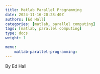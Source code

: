 ```yaml
---
title: Matlab Parallel Programming
date: 2024-11-16-20:28:40Z
authors: [Ed Hall]
categories: [matlab, parallel computing]
tags: [matlab, parallel computing]
type: docs 
weight: 1 

menu: 
    matlab-parallel-programming:
---
```


By Ed Hall